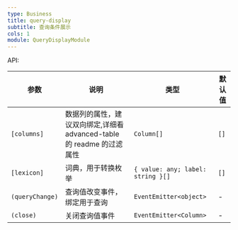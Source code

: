 ```yaml
---
type: Business
title: query-display
subtitle: 查询条件展示
cols: 1
module: QueryDisplayModule
---
```


API:

| 参数            | 说明                                                                  | 类型                              | 默认值 |
| --------------- | --------------------------------------------------------------------- | --------------------------------- | ------ |
| `[columns]`     | 数据列的属性，建议双向绑定,详细看 advanced-table 的 readme 的过滤属性 | `Column[]`                        | `[]`   |
| `[lexicon]`     | 词典，用于转换枚举                                                    | `{ value: any; label: string }[]` | `[]`   |
| `(queryChange)` | 查询值改变事件，绑定用于查询                                          | `EventEmitter<object>`            | -      |
| `(close)`       | 关闭查询值事件                                                        | `EventEmitter<Column>`            | -      |
